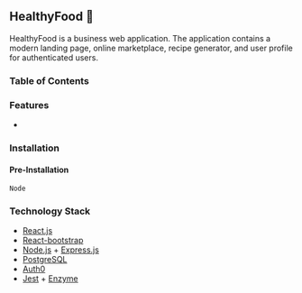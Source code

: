 ## HealthyFood 🍎
HealthyFood is a business web application. The application contains a modern landing page, online marketplace, recipe generator, and user profile for authenticated users.

### Table of Contents

### Features
- 

### Installation
#### Pre-Installation
    Node 


### Technology Stack
- [React.js](https://reactjs.org/)
- [React-bootstrap](https://react-bootstrap.github.io/)
- [Node.js](https://nodejs.org/dist/latest-v15.x/docs/api/) + [Express.js](https://expressjs.com/)
- [PostgreSQL](https://www.postgresql.org/)
- [Auth0](https://auth0.com/docs/)
- [Jest](https://jestjs.io/) + [Enzyme](https://enzymejs.github.io/enzyme/docs/api/)

